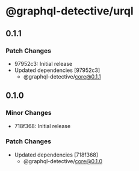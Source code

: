 # @graphql-detective/urql

## 0.1.1

### Patch Changes

- 97952c3: Initial release
- Updated dependencies [97952c3]
  - @graphql-detective/core@0.1.1

## 0.1.0

### Minor Changes

- 718f368: Initial release

### Patch Changes

- Updated dependencies [718f368]
  - @graphql-detective/core@0.1.0
